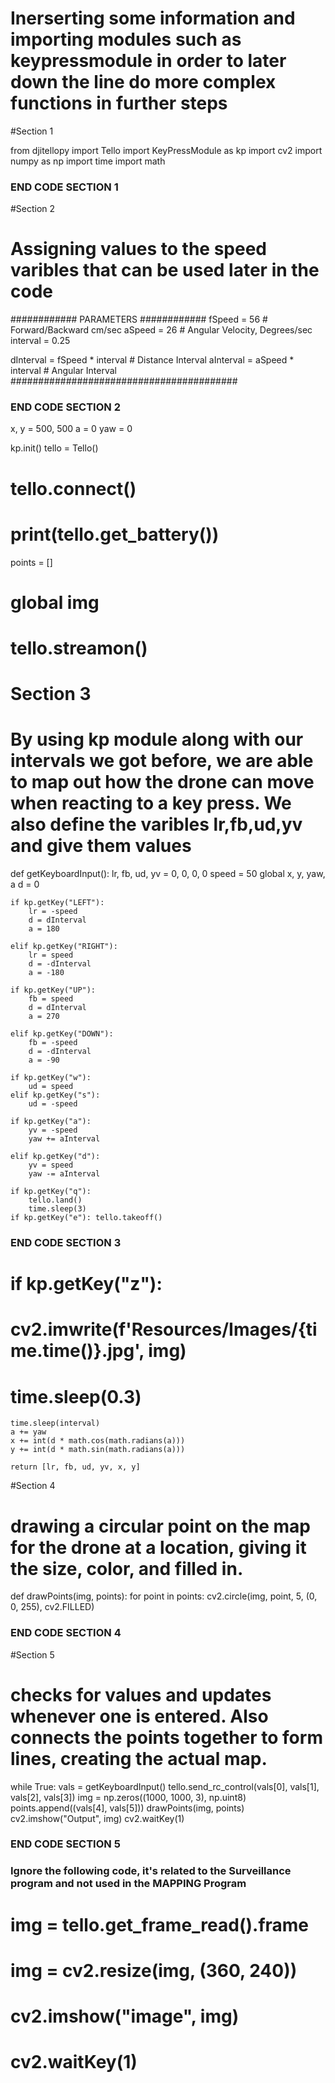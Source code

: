 
# Inerserting some information and importing modules such as keypressmodule in order to later down the line do more complex functions in further steps
#Section 1

from djitellopy import Tello
import KeyPressModule as kp
import cv2
import numpy as np
import time
import math

### END CODE SECTION 1 ###

#Section 2
# Assigning values to the speed varibles that can be used later in the code 

############ PARAMETERS ############
fSpeed = 56  # Forward/Backward cm/sec
aSpeed = 26  # Angular Velocity, Degrees/sec
interval = 0.25

dInterval = fSpeed * interval  # Distance Interval
aInterval = aSpeed * interval  # Angular Interval
#########################################


### END CODE SECTION 2 ###

x, y = 500, 500
a = 0
yaw = 0

kp.init()
tello = Tello()
# tello.connect()
# print(tello.get_battery())

points = []

# global img
# tello.streamon()


# Section 3
# By using kp module along with our intervals we got before, we are able to map out how the drone can move when reacting to a key press. We also define the varibles lr,fb,ud,yv and give them values

def getKeyboardInput():
    lr, fb, ud, yv = 0, 0, 0, 0
    speed = 50
    global x, y, yaw, a
    d = 0

    if kp.getKey("LEFT"):
        lr = -speed
        d = dInterval
        a = 180

    elif kp.getKey("RIGHT"):
        lr = speed
        d = -dInterval
        a = -180

    if kp.getKey("UP"):
        fb = speed
        d = dInterval
        a = 270

    elif kp.getKey("DOWN"):
        fb = -speed
        d = -dInterval
        a = -90

    if kp.getKey("w"):
        ud = speed
    elif kp.getKey("s"):
        ud = -speed

    if kp.getKey("a"):
        yv = -speed
        yaw += aInterval

    elif kp.getKey("d"):
        yv = speed
        yaw -= aInterval

    if kp.getKey("q"):
        tello.land()
        time.sleep(3)
    if kp.getKey("e"): tello.takeoff()
    
### END CODE SECTION 3 ###    


 #   if kp.getKey("z"):
 #       cv2.imwrite(f'Resources/Images/{time.time()}.jpg', img)
 #       time.sleep(0.3)
 
    time.sleep(interval)
    a += yaw
    x += int(d * math.cos(math.radians(a)))
    y += int(d * math.sin(math.radians(a)))

    return [lr, fb, ud, yv, x, y]


#Section 4
# drawing a circular point on the map for the drone at a location, giving it the size, color, and filled in.


def drawPoints(img, points):
    for point in points:
        cv2.circle(img, point, 5, (0, 0, 255), cv2.FILLED)

### END CODE SECTION 4 ###    


#Section 5
# checks for values and updates whenever one is entered. Also connects the points together to form lines, creating the actual map.

while True:
    vals = getKeyboardInput()
    tello.send_rc_control(vals[0], vals[1], vals[2], vals[3])
    img = np.zeros((1000, 1000, 3), np.uint8)
    points.append((vals[4], vals[5]))
    drawPoints(img, points)
    cv2.imshow("Output", img)
    cv2.waitKey(1)
    
### END CODE SECTION 5 ###    


### Ignore the following code, it's related to the Surveillance program and not used in the MAPPING Program ###

# img = tello.get_frame_read().frame
# img = cv2.resize(img, (360, 240))
# cv2.imshow("image", img)
# cv2.waitKey(1)

